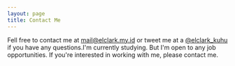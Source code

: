 ```yaml
---
layout: page
title: Contact Me
---
```


Fell free to contact me at [mail@elclark.my.id](mailto:mail@elclark.my.id) or tweet me at a
[@elclark_kuhu](https://twitter.com/elclark_kuhu) if you have any questions.I'm currently studying.
But I'm open to any job opportunities. If you're interested in working with me, please contact me.
